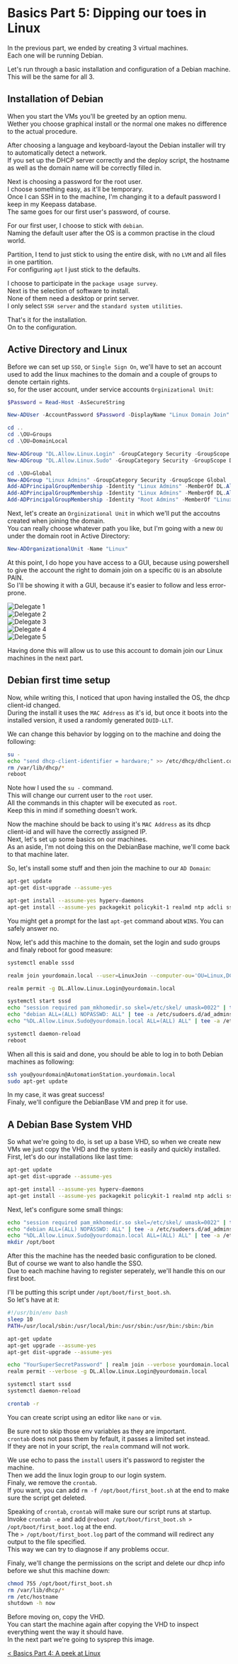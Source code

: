 # Basics Part 5: Dipping our toes in Linux

In the previous part, we ended by creating 3 virtual machines.  
Each one will be running Debian.  

Let's run through a basic installation and configuration of a Debian machine.  
This will be the same for all 3.  

## Installation of Debian

When you start the VMs you'll be greeted by an option menu.  
Wether you choose graphical install or the normal one makes no difference to the actual procedure.  

After choosing a language and keyboard-layout the Debian installer will try to automatically detect a network.  
If you set up the DHCP server correctly and the deploy script, the hostname as well as the domain name will be correctly filled in.  

Next is choosing a password for the root user.  
I choose something easy, as it'll be temporary.  
Once I can SSH in to the machine, I'm changing it to a default password I keep in my Keepass database.  
The same goes for our first user's password, of course.  

For our first user, I choose to stick with `debian`.  
Naming the default user after the OS is a common practise in the cloud world.  

Partition, I tend to just stick to using the entire disk, with no `LVM` and all files in one partition.  
For configuring `apt` I just stick to the defaults.  

I choose to participate in the `package usage survey`.  
Next is the selection of software to install.  
None of them need a desktop or print server.  
I only select `SSH server` and the `standard system utilities`.  

That's it for the installation.  
On to the configuration.  

## Active Directory and Linux

Before we can set up `SSO`, or `Single Sign On`, we'll have to set an account used to add the linux machines to the domain and a couple of groups to denote certain rights.  
so, for the user account, under service accounts `Orginizational Unit`:  

```Powershell
$Password = Read-Host -AsSecureString

New-ADUser -AccountPassword $Password -DisplayName "Linux Domain Join" -Enabled $True -Name "LinuxJoin" -PasswordNeverExpires $True -SamAccountName "LinuxJoin" -CannotChangePassword $True -Description "Used to join Linux machines to the domain"

cd ..
cd .\OU=Groups
cd .\OU=DomainLocal

New-ADGroup "DL.Allow.Linux.Login" -GroupCategory Security -GroupScope DomainLocal
New-ADGroup "DL.Allow.Linux.Sudo" -GroupCategory Security -GroupScope DomainLocal

cd .\OU=Global
New-ADGroup "Linux Admins" -GroupCategory Security -GroupScope Global
Add-ADPrincipalGroupMembership -Identity "Linux Admins" -MemberOf DL.Allow.Linux.Login
Add-ADPrincipalGroupMembership -Identity "Linux Admins" -MemberOf DL.Allow.Linux.Sudo
Add-ADPrincipalGroupMembership -Identity "Root Admins" -MemberOf "Linux Admins"
```

Next, let's create an `Orginizational Unit` in which we'll put the accoutns created when joining the domain.  
You can really choose whatever path you like, but I'm going with a new `OU` under the domain root in Active Directory:  

```Powershell
New-ADOrganizationalUnit -Name "Linux"
```

At this point, I do hope you have access to a GUI, because using powershell to give the account the right to domain join on a specific `OU` is an absolute PAIN.  
So I'll be showing it with a GUI, because it's easier to follow and less error-prone.  

![Delegate 1](/images/part_5/delegate_1.png)  
![Delegate 2](/images/part_5/delegate_2.png)  
![Delegate 3](/images/part_5/delegate_3.png)  
![Delegate 4](/images/part_5/delegate_4.png)  
![Delegate 5](/images/part_5/delegate_5.png)  

Having done this will allow us to use this account to domain join our Linux machines in the next part.  

## Debian first time setup

Now, while writing this, I noticed that upon having installed the OS, the dhcp client-id changed.  
During the install it uses the `MAC Address` as it's id, but once it boots into the installed version, it used a randomly generated `DUID-LLT`.

We can change this behavior by logging on to the machine and doing the following:  

```Bash
su -
echo "send dhcp-client-identifier = hardware;" >> /etc/dhcp/dhclient.conf
rm /var/lib/dhcp/*
reboot
```

Note how I used the `su -` command.  
This will change our current user to the `root` user.  
All the commands in this chapter will be executed as `root`.  
Keep this in mind if something doesn't work.  

Now the machine should be back to using it's `MAC Address` as its dhcp client-id and will have the correctly assigned IP.  
Next, let's set up some basics on our machines.  
As an aside, I'm not doing this on the DebianBase machine, we'll come back to that machine later.  

So, let's install some stuff and then join the machine to our `AD Domain`:  

```bash
apt-get update
apt-get dist-upgrade --assume-yes

apt-get install --assume-yes hyperv-daemons
apt-get install --assume-yes packagekit policykit-1 realmd ntp adcli sssd samba-common-bin sssd-tools sudo
```

You might get a prompt for the last `apt-get` command about `WINS`. You can safely answer no.  

Now, let's add this machine to the domain, set the login and sudo groups and finaly reboot for good measure:  

```bash
systemctl enable sssd

realm join yourdomain.local --user=LinuxJoin --computer-ou='OU=Linux,DC=yourdomain,DC=local'

realm permit -g DL.Allow.Linux.Login@yourdomain.local

systemctl start sssd
echo "session required pam_mkhomedir.so skel=/etc/skel/ umask=0022" | tee -a /etc/pam.d/common-session
echo "debian ALL=(ALL) NOPASSWD: ALL" | tee -a /etc/sudoers.d/ad_admins
echo "%DL.Allow.Linux.Sudo@yourdomain.local ALL=(ALL) ALL" | tee -a /etc/sudoers.d/ad_admins

systemctl daemon-reload
reboot
```

When all this is said and done, you should be able to log in to both Debian machines as following:

```bash
ssh you@yourdomain@AutomationStation.yourdomain.local
sudo apt-get update
```

In my case, it was great success!  
Finaly, we'll configure the DebianBase VM and prep it for use.  

## A Debian Base System VHD

So what we're going to do, is set up a base VHD, so when we create new VMs we just copy the VHD and the system is easily and quickly installed.  
First, let's do our installations like last time:  

```bash
apt-get update
apt-get dist-upgrade --assume-yes

apt-get install --assume-yes hyperv-daemons
apt-get install --assume-yes packagekit policykit-1 realmd ntp adcli sssd samba-common-bin sssd-tools sudo
```

Next, let's configure some small things:

```bash
echo "session required pam_mkhomedir.so skel=/etc/skel/ umask=0022" | tee -a /etc/pam.d/common-session
echo "debian ALL=(ALL) NOPASSWD: ALL" | tee -a /etc/sudoers.d/ad_admins
echo "%DL.Allow.Linux.Sudo@yourdomain.local ALL=(ALL) ALL" | tee -a /etc/sudoers.d/ad_admins
mkdir /opt/boot
```

After this the machine has the needed basic configuration to be cloned.  
But of course we want to also handle the SSO.  
Due to each machine having to register seperately, we'll handle this on our first boot.  

I'll be putting this script under `/opt/boot/first_boot.sh`.  
So let's have at it:  

```bash
#!/usr/bin/env bash
sleep 10
PATH=/usr/local/sbin:/usr/local/bin:/usr/sbin:/usr/bin:/sbin:/bin

apt-get update
apt-get upgrade --assume-yes
apt-get dist-upgrade --assume-yes

echo "YourSuperSecretPassword" | realm join --verbose yourdomain.local --user=LinuxJoin --computer-ou='OU=Linux,DC=yourdomain,DC=local'
realm permit --verbose -g DL.Allow.Linux.Login@yourdomain.local

systemctl start sssd
systemctl daemon-reload

crontab -r
```

You can create script using an editor like `nano` or `vim`.  

Be sure not to skip those env variables as they are important.  
`crontab` does not pass them by fefault, it passes a limited set instead.  
If they are not in your script, the `realm` command will not work.  

We use echo to pass the `install` users it's password to register the machine.  
Then we add the linux login group to our login system.  
Finaly, we remove the `crontab`.  
If you want, you can add `rm -f /opt/boot/first_boot.sh` at the end to make sure the script get deleted.  

Speaking of `crontab`, `crontab` will make sure our script runs at startup.  
Invoke `crontab -e` and add `@reboot /opt/boot/first_boot.sh > /opt/boot/first_boot.log` at the end.  
The `> /opt/boot/first_boot.log` part of the command will redirect any output to the file specified.  
This way we can try to diagnose if any problems occur.  

Finaly, we'll change the permissions on the script and delete our dhcp info before we shut this machine down:  

```bash
chmod 755 /opt/boot/first_boot.sh
rm /var/lib/dhcp/*
rm /etc/hostname
shutdown -h now
```

Before moving on, copy the VHD.  
You can start the machine again after copying the VHD to inspect everything went the way it should have.  
In the next part we're going to sysprep this image.  

[< Basics Part 4: A peek at Linux](/basics/part_4.md)

